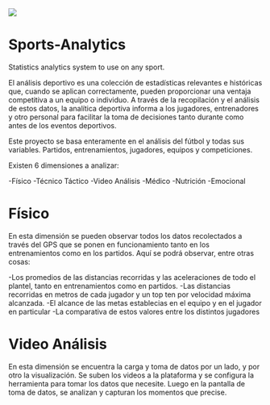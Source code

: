 <img src="https://wepicksports.com/wp-content/uploads/2015/02/sports-analytics-logo.svg" >

# Sports-Analytics
Statistics analytics system to use on any sport.

El análisis deportivo es una colección de estadísticas relevantes e históricas que, cuando se aplican correctamente, pueden proporcionar una ventaja competitiva a un equipo o individuo. A través de la recopilación y el análisis de estos datos, la analítica deportiva informa a los jugadores, entrenadores y otro personal para facilitar la toma de decisiones tanto durante como antes de los eventos deportivos.

  Este proyecto se basa enteramente en el análisis del fútbol y todas sus variables. Partidos, entrenamientos, jugadores, equipos y competiciones.
  
  Existen 6 dimensiones a analizar:
  
  -Físico
  -Técnico Táctico
  -Video Análisis
  -Médico
  -Nutrición
  -Emocional
  
  # Físico
  
  En esta dimensión se pueden observar todos los datos recolectados a través del GPS que se ponen en funcionamiento tanto en los entrenamientos como en los partidos.
  Aquí se podrá observar, entre otras cosas:
  
  -Los promedios de las distancias recorridas y las aceleraciones de todo el plantel, tanto en entrenamientos como en partidos.
  -Las distancias recorridas en metros de cada jugador y un top ten por velocidad máxima alcanzada.
  -El alcance de las metas establecias en el equipo y en el jugador en particular
  -La comparativa de estos valores entre los distintos jugadores
  
  
  # Video Análisis
  
  En esta dimensión se encuentra la carga y toma de datos por un lado, y por otro la visualización. Se suben los videos a la plataforma y se configura la herramienta para tomar los datos que necesite. Luego en la pantalla de toma de datos, se analizan y capturan los momentos que precise. 
  
  
